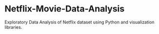 # Netflix-Movie-Data-Analysis
Exploratory Data Analysis of Netflix dataset using Python and visualization libraries.
